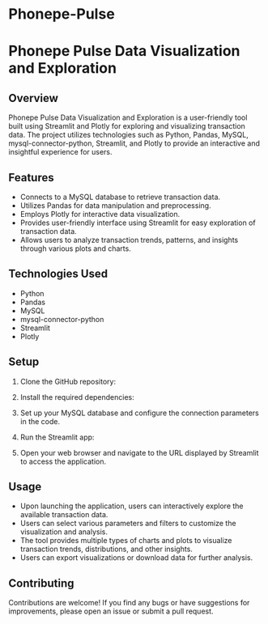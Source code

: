 # Phonepe-Pulse
# Phonepe Pulse Data Visualization and Exploration

## Overview

Phonepe Pulse Data Visualization and Exploration is a user-friendly tool built using Streamlit and Plotly for exploring and visualizing transaction data. The project utilizes technologies such as Python, Pandas, MySQL, mysql-connector-python, Streamlit, and Plotly to provide an interactive and insightful experience for users.

## Features

- Connects to a MySQL database to retrieve transaction data.
- Utilizes Pandas for data manipulation and preprocessing.
- Employs Plotly for interactive data visualization.
- Provides user-friendly interface using Streamlit for easy exploration of transaction data.
- Allows users to analyze transaction trends, patterns, and insights through various plots and charts.

## Technologies Used

- Python
- Pandas
- MySQL
- mysql-connector-python
- Streamlit
- Plotly

## Setup

1. Clone the GitHub repository:


2. Install the required dependencies:


3. Set up your MySQL database and configure the connection parameters in the code.

4. Run the Streamlit app:


5. Open your web browser and navigate to the URL displayed by Streamlit to access the application.

## Usage

- Upon launching the application, users can interactively explore the available transaction data.
- Users can select various parameters and filters to customize the visualization and analysis.
- The tool provides multiple types of charts and plots to visualize transaction trends, distributions, and other insights.
- Users can export visualizations or download data for further analysis.

## Contributing

Contributions are welcome! If you find any bugs or have suggestions for improvements, please open an issue or submit a pull request.





